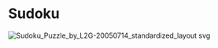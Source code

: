 # Sudoku

![Sudoku_Puzzle_by_L2G-20050714_standardized_layout svg](https://github.com/ukulele2fire/Sudoku/assets/84601166/f4307f67-8df0-4a37-84aa-fcbe0593085c)
